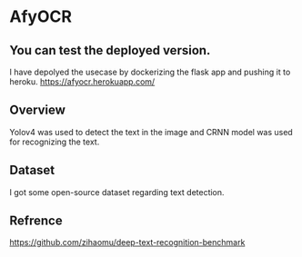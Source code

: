 # AfyOCR

## You can test the deployed version. 
I have depolyed the usecase by dockerizing the flask app and pushing it to heroku. https://afyocr.herokuapp.com/

## Overview
Yolov4 was used to detect the text in the image and CRNN model was used for recognizing the text. 

## Dataset
I got some open-source dataset regarding text detection. 

## Refrence 
https://github.com/zihaomu/deep-text-recognition-benchmark
